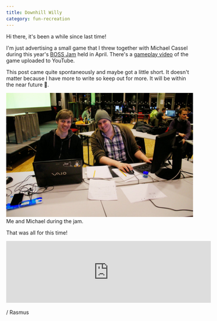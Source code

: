```yaml
---
title: Downhill Willy
category: fun-recreation
---
```


Hi there, it's been a while since last time!

I'm just advertising a small game that I threw together with Michael Cassel during this year's [BOSS Jam](https://boss.bthstudent.se/bossjam/bossjam-2014/) held in April.
There's a [gameplay video](https://youtu.be/TyWreu4zX1c) of the game uploaded to YouTube.<!--more-->

This post came quite spontaneously and maybe got a little short. It doesn't matter because I have more to write so keep out for more. It will be within the near future 🙂.

[![Me and Michael in 2014](/assets/images/me-and-mike.jpg)](/assets/images/me-and-mike.jpg)
Me and Michael during the jam.

That was all for this time!

<iframe frameborder="0" src="https://itch.io/embed/52605" width="552" height="167"></iframe>

/ Rasmus

